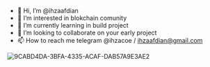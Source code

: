 - 👋 Hi, I’m @ihzaafdian
- 👀 I’m interested in blokchain comunity
- 🌱 I’m currently learning in build project 
- 💞️ I’m looking to collaborate on your early project
- 📫 How to reach me telegram @ihzacoe / ihzaafdian@gmail.com

<!---
ihzaafdian/ihzaafdian is a ✨ special ✨ repository because its `README.md` (this file) appears on your GitHub profile.
You can click the Preview link to take a look at your changes.
--->
![9CABD4DA-3BFA-4335-ACAF-DAB57A9E3AE2](https://user-images.githubusercontent.com/102631015/160719264-7e170433-01d0-499a-87f0-70fa72632ce2.jpeg)
